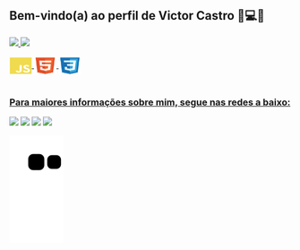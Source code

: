 ## Bem-vindo(a) ao perfil de Victor Castro 🚀💻💜

 <div>
   <a href="https://github.com/Victorc-Castro">
   <img height="180em" src="https://github-readme-stats.vercel.app/api?username=Victorc-Castro&show_icons=true&theme=tokyonight&include_all_commits=true&count_private=true"/>
   <img height="180em" src="https://github-readme-stats.vercel.app/api/top-langs/?username=Victorc-Castro&layout=compact&langs_count=6&theme=tokyonight"/>

</div>
<div style="display: inline_block"><br>
  <img align="center" alt="Js" height="30" width="40" src="https://raw.githubusercontent.com/devicons/devicon/master/icons/javascript/javascript-plain.svg">
  <img align="center" alt="HTML" height="30" width="40" src="https://raw.githubusercontent.com/devicons/devicon/master/icons/html5/html5-original.svg">
  <img align="center" alt="CSS" height="30" width="40" src="https://raw.githubusercontent.com/devicons/devicon/master/icons/css3/css3-original.svg">
</div>
 
 <br>
 
  ### Para maiores informações sobre mim, segue nas redes a baixo:
 
<div> 
  <a href="https://www.instagram.com/victorc.castro/" target="_blank"/> <img src="https://img.shields.io/badge/-Instagram-%23E4405F?style=for-the-badge&logo=instagram&logoColor=white" target="_blank"></a>
 <a href="" target="_blank"><img src="https://img.shields.io/badge/Discord-7289DA?style=for-the-badge&logo=discord&logoColor=white" target="_blank"></a> 
  <a href =""><img src="https://img.shields.io/badge/-Gmail-%23333?style=for-the-badge&logo=gmail&logoColor=white" target="_blank"></a>
  <a href="https://www.linkedin.com/in/victor-cau%C3%A3-andrade-castro-207994277/" target="_blank"  ><img src="https://img.shields.io/badge/-LinkedIn-%230077B5?style=for-the-badge&logo=linkedin&logoColor=white"</a> 
 
  ![Snake animation](https://github.com/Victorc-Castro/Victorc-Castro/blob/output/github-contribution-grid-snake.svg)
   
</div>
